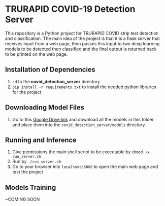 # TRURAPID COVID-19 Detection Server

This repository is a Python project for TRURAPID COVID strip test detection and classification. The main idea of the project is that it is a flask server that receives input from a web page, then passes this input to two deep learning models to be detected then classified and the final output is returned back to be printed on the web page.

## Installation of Dependencies

 1. `cd` to the **covid_detection_server** directory
 2. `pip install -r requirements.txt` to install the needed python libraries for the project
 
## Downloading Model Files

 1. Go to this [Google Drive link](https://drive.google.com/drive/u/0/folders/1hWAwd_s6g3m4eFaEEzv058YhECaPWSsQ) and download all the models in this folder and place them into the `covid_detection_server/models` directory.

## Running and Inference

 1. Give permissions the main shell script to be executable by `chmod +x run_server.sh`
 2. Run by `./run_server.sh`
 3. Go to your browser into `localhost:5000` to open the main web page and test the project

## Models Training
~COMING SOON